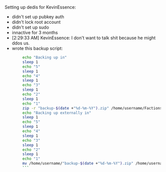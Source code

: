 Setting up dedis for KevinEssence:
 * didn't set up pubkey auth
 * didn't lock root account
 * didn't set up sudo
 * innactive for 3 months
 * [2:29:33 AM] KevinEssence: I don't want to talk shit because he might ddos us.
 * wrote this backup script:
```bash
        echo "Backing up in"
        sleep 1
        echo "5"
        sleep 1
        echo "4"
        sleep 1
        echo "3"
        sleep 1
        echo "2"
        sleep 1
        echo "1"
        zip -r "backup-$(date +"%d-%m-%Y").zip" /home/username/Factions
        echo "Backing up externally in"
        sleep 1
        echo "5"
        sleep 1
        echo "4"
        sleep 1
        echo "3"
        sleep 1
        echo "2"
        sleep 1
        echo "1"
        mv /home/username/"backup-$(date +"%d-%m-%Y").zip" /home/username/Backup_3
        ```
